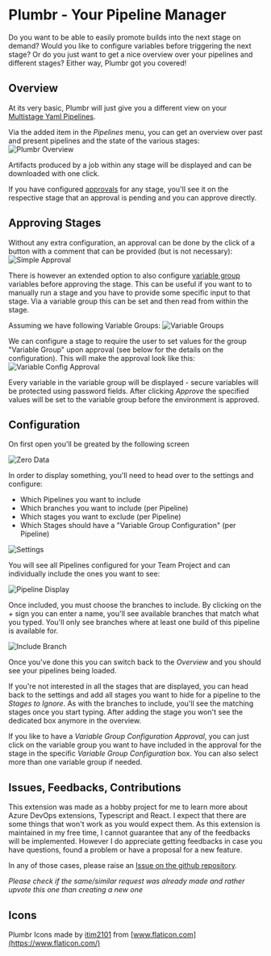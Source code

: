 # Plumbr - Your Pipeline Manager
Do you want to be able to easily promote builds into the next stage on demand? Would you like to configure variables before triggering the next stage?
Or do you just want to get a nice overview over your pipelines and different stages? Either way, Plumbr got you covered!

## Overview
At its very basic, Plumbr will just give you a different view on your [Multistage Yaml Pipelines](https://docs.microsoft.com/en-us/azure/devops/pipelines/process/stages?view=azure-devops&tabs=yaml).  

Via the added item in the *Pipelines* menu, you can get an overview over past and present pipelines and the state of the various stages:  
![Plumbr Overview](https://raw.githubusercontent.com/huserben/plumbr/main/Images/overview.png)

Artifacts produced by a job within any stage will be displayed and can be downloaded with one click.

If you have configured [approvals](https://docs.microsoft.com/en-us/azure/devops/pipelines/process/approvals?view=azure-devops&tabs=check-pass) for any stage, you'll see it on the respective stage that an approval is pending and you can approve directly.

## Approving Stages
Without any extra configuration, an approval can be done by the click of a button with a comment that can be provided (but is not necessary):
![Simple Approval](https://raw.githubusercontent.com/huserben/plumbr/main/Images/simple_approval.png)

There is however an extended option to also configure [variable group](https://docs.microsoft.com/en-us/azure/devops/pipelines/library/variable-groups?view=azure-devops&tabs=yaml) variables before approving the stage. This can be useful if you want to to manually run a stage and you have to provide some specific input to that stage. Via a variable group this can be set and then read from within the stage.

Assuming we have following Variable Groups:
![Variable Groups](https://raw.githubusercontent.com/huserben/plumbr/main/Images/variable_groups.png)  

We can configure a stage to require the user to set values for the group "Variable Group" upon approval (see below for the details on the configuration).
This will make the approval look like this:
![Variable Config Approval](https://raw.githubusercontent.com/huserben/plumbr/main/Images/variable_config_approval.png)

Every variable in the variable group will be displayed - secure variables will be protected using password fields. After clicking *Approve* the specified values will be set to the variable group before the environment is approved.

## Configuration
On first open you'll be greated by the following screen

![Zero Data](https://raw.githubusercontent.com/huserben/plumbr/main/Images/zero_data.png)

In order to display something, you'll need to head over to the settings and configure:
- Which Pipelines you want to include
- Which branches you want to include (per Pipeline)
- Which stages you want to exclude (per Pipeline)
- Which Stages should have a "Variable Group Configuration" (per Pipeline)

![Settings](https://raw.githubusercontent.com/huserben/plumbr/main/Images/settings.png)

You will see all Pipelines configured for your Team Project and can individually include the ones you want to see:

![Pipeline Display](https://raw.githubusercontent.com/huserben/plumbr/main/Images/pipeline_display.png)

Once included, you must choose the branches to include. By clicking on the *+* sign you can enter a name, you'll see available branches that match what you typed. You'll only see branches where at least one build of this pipeline is available for.

![Include Branch](https://raw.githubusercontent.com/huserben/plumbr/main/Images/include_branch.png)

Once you've done this you can switch back to the *Overview* and you should see your pipelines being loaded.

If you're not interested in all the stages that are displayed, you can head back to the settings and add all stages you want to hide for a pipeline to the *Stages to Ignore*.
As with the branches to include, you'll see the matching stages once you start typing. After adding the stage you won't see the dedicated box anymore in the overview.

If you like to have a *Variable Group Configuration Approval*, you can just click on the variable group you want to have included in the approval for the stage in the specific *Variable Group Configuration* box. You can also select more than one variable group if needed.

## Issues, Feedbacks, Contributions
This extension was made as a hobby project for me to learn more about Azure DevOps extensions, Typescript and React. I expect that there are some things that won't work as you would expect them. As this extension is maintained in my free time, I cannot guarantee that any of the feedbacks will be implemented. However I do appreciate getting feedbacks in case you have questions, found a problem or have a proposal for a new feature.

In any of those cases, please raise an [Issue on the github repository](https://github.com/huserben/plumbr/issues).

*Please check if the same/similar request was already made and rather upvote this one than creating a new one*

## Icons

Plumbr Icons made by [itim2101](https://www.flaticon.com/authors/itim2101) from [www.flaticon.com](https://www.flaticon.com/)